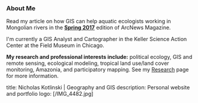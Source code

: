 ### About Me

Read my article on how GIS can help aquatic ecologists working in Mongolian rivers in the **[Spring 2017](http://esri.com/esri-news/arcnews/spring17articles/comparing-distant-river-systems-to-assess-the-effects-of-climate-change)** edition of ArcNews Magazine.

I'm currently a GIS Analyst and Cartographer in the Keller Science Action Center at the Field Museum in Chicago.

**My research and professional interests include:** political ecology, GIS and remote sensing, ecological modeling, tropical land use/land cover monitoring, Amazonia, and participatory mapping. See my [Research](www.///.com) page for more information.

title: Nicholas Kotlinski | Geography and GIS
description: Personal website and portfolio
logo: [/IMG_4482.jpg]

